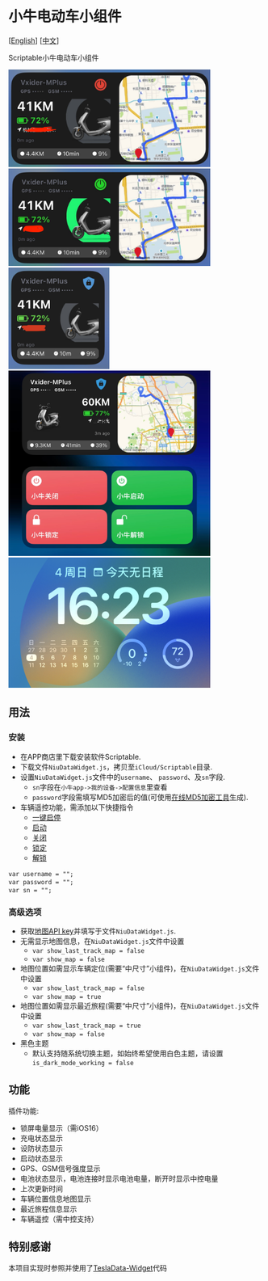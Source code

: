 # 小牛电动车小组件

[[English](README_EN.md)] [[中文](README.md)]

Scriptable小牛电动车小组件

<img src="screenshots/screen_001.png" width="400" />
<img src="screenshots/screen_002.png" width="400" />
<img src="screenshots/screen_003.jpeg" width="200" />
<img src="screenshots/screen_004.jpg" width="400" />
<img src="screenshots/screen_005.jpeg" width="400" />

## 用法
### 安装

* 在APP商店里下载安装软件Scriptable.
* 下载文件`NiuDataWidget.js`，拷贝至`iCloud/Scriptable`目录.
* 设置`NiuDataWidget.js`文件中的`username`、 `password`、及`sn`字段.
    * `sn`字段在`小牛app->我的设备->配置信息`里查看
    * `password`字段需填写MD5加密后的值(可使用[在线MD5加密工具](https://www.md5hashgenerator.com)生成).
* 车辆遥控功能，需添加以下快捷指令
    * [一键启停](https://www.icloud.com/shortcuts/1c4369e67c5b43beb648c3a7ab10f65e)
    * [启动](https://www.icloud.com/shortcuts/25ea79d45bb84aa1a9b45a3c70ac61a6)
    * [关闭](https://www.icloud.com/shortcuts/77fb596c05214521a0faa687e3f113b2)
    * [锁定](https://www.icloud.com/shortcuts/003cff2ec216426da2275722a342d702)
    * [解锁](https://www.icloud.com/shortcuts/3f09f3a99f21421ca95fa479d9df849b)

```
var username = "";
var password = "";
var sn = "";
```

### 高级选项
* 获取[地图API key](https://developer.mapquest.com/)并填写于文件`NiuDataWidget.js`.
* 无需显示地图信息，在`NiuDataWidget.js`文件中设置
    * `var show_last_track_map = false`
    * `var show_map = false`
* 地图位置如需显示车辆定位(需要“中尺寸”小组件)，在`NiuDataWidget.js`文件中设置
    * `var show_last_track_map = false`
    * `var show_map = true`
* 地图位置如需显示最近旅程(需要“中尺寸”小组件)，在`NiuDataWidget.js`文件中设置
    * `var show_last_track_map = true`
    * `var show_map = false`
* 黑色主题
    * 默认支持随系统切换主题，如始终希望使用白色主题，请设置`is_dark_mode_working = false`

## 功能

插件功能:
* 锁屏电量显示（需iOS16）
* 充电状态显示
* 设防状态显示
* 启动状态显示
* GPS、GSM信号强度显示
* 电池状态显示，电池连接时显示电池电量，断开时显示中控电量
* 上次更新时间
* 车辆位置信息地图显示
* 最近旅程信息显示
* 车辆遥控（需中控支持）

## 特别感谢

本项目实现时参照并使用了[TeslaData-Widget](https://github.com/DrieStone/TeslaData-Widget)代码

